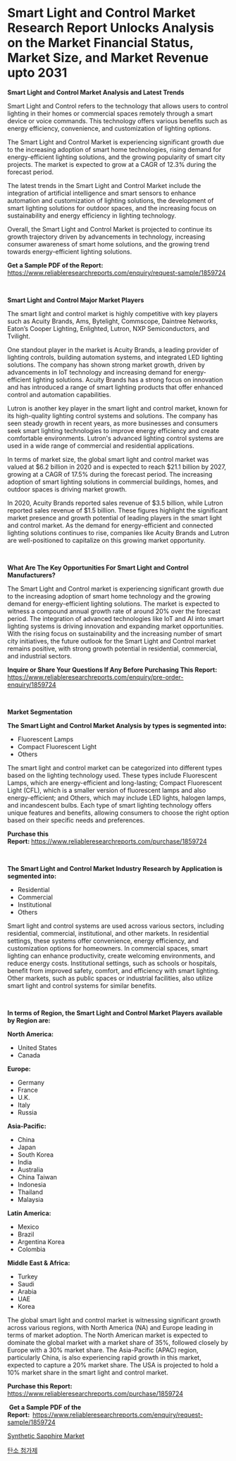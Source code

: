 <p><h1>Smart Light and Control Market Research Report Unlocks Analysis on the Market Financial Status, Market Size, and Market Revenue upto 2031</h1></p><p><strong>Smart Light and Control Market Analysis and Latest Trends</strong></p>
<p><p>Smart Light and Control refers to the technology that allows users to control lighting in their homes or commercial spaces remotely through a smart device or voice commands. This technology offers various benefits such as energy efficiency, convenience, and customization of lighting options.</p><p>The Smart Light and Control Market is experiencing significant growth due to the increasing adoption of smart home technologies, rising demand for energy-efficient lighting solutions, and the growing popularity of smart city projects. The market is expected to grow at a CAGR of 12.3% during the forecast period.</p><p>The latest trends in the Smart Light and Control Market include the integration of artificial intelligence and smart sensors to enhance automation and customization of lighting solutions, the development of smart lighting solutions for outdoor spaces, and the increasing focus on sustainability and energy efficiency in lighting technology.</p><p>Overall, the Smart Light and Control Market is projected to continue its growth trajectory driven by advancements in technology, increasing consumer awareness of smart home solutions, and the growing trend towards energy-efficient lighting solutions.</p></p>
<p><strong>Get a Sample PDF of the Report:&nbsp;</strong> <a href="https://www.reliableresearchreports.com/enquiry/request-sample/1859724">https://www.reliableresearchreports.com/enquiry/request-sample/1859724</a></p>
<p>&nbsp;</p>
<p><strong>Smart Light and Control Major Market Players</strong></p>
<p><p>The smart light and control market is highly competitive with key players such as Acuity Brands, Ams, Bytelight, Commscope, Daintree Networks, Eaton’s Cooper Lighting, Enlighted, Lutron, NXP Semiconductors, and Tvilight.</p><p>One standout player in the market is Acuity Brands, a leading provider of lighting controls, building automation systems, and integrated LED lighting solutions. The company has shown strong market growth, driven by advancements in IoT technology and increasing demand for energy-efficient lighting solutions. Acuity Brands has a strong focus on innovation and has introduced a range of smart lighting products that offer enhanced control and automation capabilities.</p><p>Lutron is another key player in the smart light and control market, known for its high-quality lighting control systems and solutions. The company has seen steady growth in recent years, as more businesses and consumers seek smart lighting technologies to improve energy efficiency and create comfortable environments. Lutron's advanced lighting control systems are used in a wide range of commercial and residential applications.</p><p>In terms of market size, the global smart light and control market was valued at $6.2 billion in 2020 and is expected to reach $21.1 billion by 2027, growing at a CAGR of 17.5% during the forecast period. The increasing adoption of smart lighting solutions in commercial buildings, homes, and outdoor spaces is driving market growth.</p><p>In 2020, Acuity Brands reported sales revenue of $3.5 billion, while Lutron reported sales revenue of $1.5 billion. These figures highlight the significant market presence and growth potential of leading players in the smart light and control market. As the demand for energy-efficient and connected lighting solutions continues to rise, companies like Acuity Brands and Lutron are well-positioned to capitalize on this growing market opportunity.</p></p>
<p>&nbsp;</p>
<p><strong>What Are The Key Opportunities For Smart Light and Control Manufacturers?</strong></p>
<p><p>The Smart Light and Control market is experiencing significant growth due to the increasing adoption of smart home technology and the growing demand for energy-efficient lighting solutions. The market is expected to witness a compound annual growth rate of around 20% over the forecast period. The integration of advanced technologies like IoT and AI into smart lighting systems is driving innovation and expanding market opportunities. With the rising focus on sustainability and the increasing number of smart city initiatives, the future outlook for the Smart Light and Control market remains positive, with strong growth potential in residential, commercial, and industrial sectors.</p></p>
<p><strong>Inquire or Share Your Questions If Any Before Purchasing This Report:</strong> <a href="https://www.reliableresearchreports.com/enquiry/pre-order-enquiry/1859724">https://www.reliableresearchreports.com/enquiry/pre-order-enquiry/1859724</a></p>
<p>&nbsp;</p>
<p><strong>Market Segmentation</strong></p>
<p><strong>The Smart Light and Control Market Analysis by types is segmented into:</strong></p>
<p><ul><li>Fluorescent Lamps</li><li>Compact Fluorescent Light</li><li>Others</li></ul></p>
<p><p>The smart light and control market can be categorized into different types based on the lighting technology used. These types include Fluorescent Lamps, which are energy-efficient and long-lasting; Compact Fluorescent Light (CFL), which is a smaller version of fluorescent lamps and also energy-efficient; and Others, which may include LED lights, halogen lamps, and incandescent bulbs. Each type of smart lighting technology offers unique features and benefits, allowing consumers to choose the right option based on their specific needs and preferences.</p></p>
<p><strong>Purchase this Report:&nbsp;</strong><a href="https://www.reliableresearchreports.com/purchase/1859724">https://www.reliableresearchreports.com/purchase/1859724</a></p>
<p>&nbsp;</p>
<p><strong>The Smart Light and Control Market Industry Research by Application is segmented into:</strong></p>
<p><ul><li>Residential</li><li>Commercial</li><li>Institutional</li><li>Others</li></ul></p>
<p><p>Smart light and control systems are used across various sectors, including residential, commercial, institutional, and other markets. In residential settings, these systems offer convenience, energy efficiency, and customization options for homeowners. In commercial spaces, smart lighting can enhance productivity, create welcoming environments, and reduce energy costs. Institutional settings, such as schools or hospitals, benefit from improved safety, comfort, and efficiency with smart lighting. Other markets, such as public spaces or industrial facilities, also utilize smart light and control systems for similar benefits.</p></p>
<p>&nbsp;</p>
<p><strong>In terms of Region, the Smart Light and Control Market Players available by Region are:</strong></p>
<p>
    <p> <strong> North America: </strong>
        <ul>
            <li>United States</li>
            <li>Canada</li>
        </ul>
        </p> 
    <p> <strong> Europe: </strong>
        <ul>
            <li>Germany</li>
            <li>France</li>
            <li>U.K.</li>
            <li>Italy</li>
            <li>Russia</li>
        </ul>
        </p> 
    <p> <strong> Asia-Pacific: </strong>
        <ul>
            <li>China</li>
            <li>Japan</li>
            <li>South Korea</li>
            <li>India</li>
            <li>Australia</li>
            <li>China Taiwan</li>
            <li>Indonesia</li>
            <li>Thailand</li>
            <li>Malaysia</li>
        </ul>
        </p> 
    <p> <strong> Latin America: </strong>
        <ul>
            <li>Mexico</li>
            <li>Brazil</li>
            <li>Argentina Korea</li>
            <li>Colombia</li>
        </ul>
        </p> 
    <p> <strong> Middle East & Africa: </strong>
        <ul>
            <li>Turkey</li>
            <li>Saudi</li>
            <li>Arabia</li>
            <li>UAE</li>
            <li>Korea</li>
        </ul>
    </p>
    </p>
<p><p>The global smart light and control market is witnessing significant growth across various regions, with North America (NA) and Europe leading in terms of market adoption. The North American market is expected to dominate the global market with a market share of 35%, followed closely by Europe with a 30% market share. The Asia-Pacific (APAC) region, particularly China, is also experiencing rapid growth in this market, expected to capture a 20% market share. The USA is projected to hold a 10% market share in the smart light and control market.</p></p>
<p><strong>Purchase this Report: </strong><a href="https://www.reliableresearchreports.com/purchase/1859724">https://www.reliableresearchreports.com/purchase/1859724</a></p>
<p>&nbsp;<strong>Get a Sample PDF of the Report:&nbsp;&nbsp;</strong><a href="https://www.reliableresearchreports.com/enquiry/request-sample/1859724">https://www.reliableresearchreports.com/enquiry/request-sample/1859724</a></p>
<p><strong></strong></p>
<p><p><a href="https://iodized-pantydraco-05c.notion.site/Synthetic-Sapphire-Market-Size-Growing-and-Forecasted-for-period-from-2024-2031-and-provides-compl-0818a91760bd461d90ca44679a57a63c">Synthetic Sapphire Market</a></p><p><a href="https://github.com/JonHarrtis67676y/Market-Research-Report-List-1/blob/main/427845112610.md">탄소 첨가제</a></p></p>